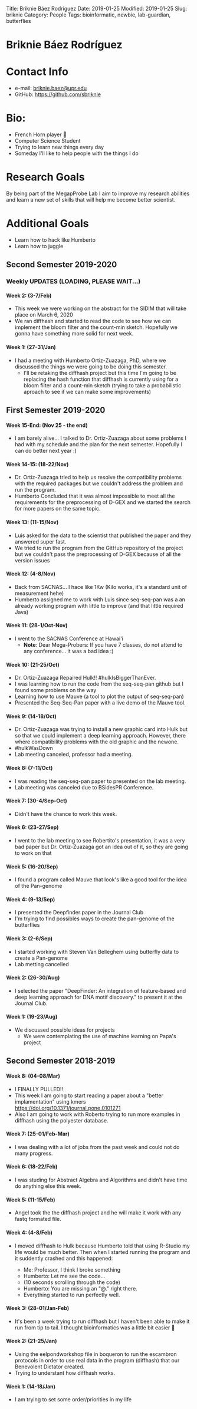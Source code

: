 Title: Briknie Báez Rodríguez
Date: 2019-01-25
Modified: 2019-01-25
Slug: briknie
Category: People
Tags: bioinformatic, newbie, lab-guardian, butterflies

# Briknie Báez Rodríguez
# Contact Info
- e-mail: briknie.baez@upr.edu
- GitHub: https://github.com/sbriknie

# Bio:
 - French Horn player 📯
 - Computer Science Student 
 - Trying to learn new things every day
 - Someday I'll like to help people with the things I do    

# Research Goals

By being part of the MegapProbe Lab I aim to improve my research abilities and learn a new set of skills that will help me become better scientist.

# Additional Goals
- Learn how to hack like Humberto
- Learn how to juggle

## Second Semester 2019-2020

### Weekly UPDATES (LOADING, PLEASE WAIT...)

#### Week 2: (3-7/Feb)
- This week we were working on the abstract for the SIDIM that will take place on March 6, 2020 
- We ran diffhash and started to read the code to see how we can implement the bloom filter and the count-min sketch. Hopefully we gonna have something more solid for next week. 

#### Week 1: (27-31/Jan)
- I had a meeting with Humberto Ortiz-Zuazaga, PhD, where we discussed the things we were going to be doing this semester.
	- I'll be retaking the diffhash project but this time I'm going to be replacing the hash function that diffhash is currently using for a bloom filter and a count-min sketch (trying to take a probabilistic aproach to see if we can make some improvements)

## First Semester 2019-2020

#### Week 15-End: (Nov 25 - the end)
- I am barely alive... I talked to Dr. Ortiz-Zuazaga about some problems I had with my schedule and the plan for the next semester. Hopefully I can do better next year :)

#### Week 14-15: (18-22/Nov)
- Dr. Ortiz-Zuazaga tried to help us resolve the compatibility problems with the required packages but we couldn't address the problem and run the program. 
- Humberto Concluded that it was almost impossible to meet all the requirements for the preprocessing of D-GEX and we started the search for more papers on the same topic.  

#### Week 13: (11-15/Nov)
- Luis asked for the data to the scientist that published the paper and they answered super fast.
- We tried to run the program from the GitHub repository of the project but we couldn't pass the preprocessing of D-GEX because of all the version issues

#### Week 12: (4-8/Nov)
- Back from SACNAS... I hace like 1Kw (Kilo works, it's a standard unit of measurement hehe)
- Humberto assigned me to work with Luis since seq-seq-pan was a an already working program with little to improve (and that little required Java)

#### Week 11: (28-1/Oct-Nov)
- I went to the SACNAS Conference at Hawai'i
	- __Note__: Dear Mega-Probers: If you have 7 classes, do not attend to any conference... it was a bad idea :)

#### Week 10: (21-25/Oct)
- Dr. Ortiz-Zuazaga Repaired Hulk!! \#hulkIsBiggerThanEver.
- I was learning how to run the code from the seq-seq-pan github but I found some problems on the way
- Learning how to use Mauve (a tool to plot the output of seq-seq-pan)
- Presented the Seq-Seq-Pan paper with a live demo of the Mauve tool.

#### Week 9: (14-18/Oct)
- Dr. Ortiz-Zuazaga was trying to install a new graphic card into Hulk but so that we could implement a deep learning approach. However, there where compatibility problems with the old graphic and the newone.
- \#hulkWasDown
- Lab meeting canceled, professor had a meeting.

#### Week 8: (7-11/Oct)
- I was reading the seq-seq-pan paper to presented on the lab meeting.
- Lab meeting was canceled due to BSidesPR Conference.

#### Week 7: (30-4/Sep-Oct)
+ Didn't have the chance to work this week.

#### Week 6: (23-27/Sep)
- I went to the lab meeting to see Robertito's presentation, it was a very bad paper but Dr. Ortiz-Zuazaga got an idea out of it, so they are going to work on that

#### Week 5: (16-20/Sep)
- I found a program called Mauve that look's like a good tool for the idea of the Pan-genome

#### Week 4: (9-13/Sep)
- I presented the Deepfinder paper in the Journal Club
- I'm trying to find possibles ways to create the pan-genome of the butterflies

#### Week 3: (2-6/Sep)
- I started working with Steven Van Belleghem using butterfly data to create a Pan-genome
- Lab metting cancelled

#### Week 2: (26-30/Aug)
- I selected the paper "DeepFinder: An integration of feature-based and deep learning approach for DNA motif discovery." to present it at the Journal Club.

#### Week 1: (19-23/Aug)
- We discussed possible ideas for projects
	- We were contemplating the use of machine learning on Papa's project

## Second Semester 2018-2019

#### Week 8: (04-08/Mar)
- I FINALLY PULLED!!
- This week I am going to start reading a paper about a "better implamentation" using kmers https://doi.org/10.1371/journal.pone.0101271
- Also I am going to work with Roberto trying to run more examples in diffhash using the polyester database.

#### Week 7: (25-01/Feb-Mar)
- I was dealing with a lot of jobs from the past week and could not do many progress.

#### Week 6: (18-22/Feb)
- I was studing for Abstract Algebra and Algorithms and didn't have time do anything else this week.

#### Week 5: (11-15/Feb)
- Angel took the the diffhash project and he will make it work with any fastq formated file.

#### Week 4: (4-8/Feb)
- I moved diffhash to Hulk because Humberto told that using R-Studio my life would be much better. Then when I started running the program and it suddently crashed and this happened:

	- Me: Professor, I think I broke something
	- Humberto: Let me see the code...
	- (10 seconds scrolling through the code)
	- Humberto: You are missing an "@." right there.
	- Everything started to run perfectly well.

#### Week 3: (28-01/Jan-Feb)
- It's been a week trying to run diffhash but I haven't been able to make it run from tip to tail. I thought bioinformatics was a little bit easier 🤔

#### Week 2: (21-25/Jan)
- Using the eelpondworkshop file in boqueron to run the escambron protocols in order to use real data in the program (diffhash) that our Benevolent Dictator created.
- Trying to understant how diffhash works.

#### Week 1: (14-18/Jan)
- I am trying to set some order/priorities in my life

